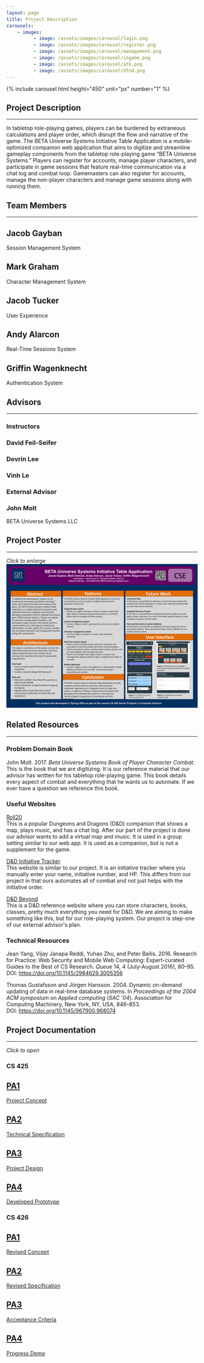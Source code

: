```yaml
---
layout: page
title: Project Description
carousels:
    - images:
          - image: /assets/images/carousel/login.png
          - image: /assets/images/carousel/register.png
          - image: /assets/images/carousel/management.png
          - image: /assets/images/carousel/ingame.png
          - image: /assets/images/carousel/atk.png
          - image: /assets/images/carousel/dfnd.png
---
```


{% include carousel.html height="450" unit="px" number="1" %}

## Project Description

---

In tabletop role-playing games, players can be burdened by extraneous calculations and player order, which disrupt the flow and narrative of the game. The BETA Universe Systems Initiative Table Application is a mobile-optimized companion web application that aims to digitize and streamline gameplay components from the tabletop role-playing game “BETA Universe Systems.” Players can register for accounts, manage player characters, and participate in game sessions that feature real-time communication via a chat log and combat loop. Gamemasters can also register for accounts, manage the non-player characters and manage game sessions along with running them.

## Team Members

---

<div class="row1-container">
    <div class="box cyan">
        <h2>Jacob Gayban</h2>
        <p>Session Management System</p>
    </div>
    <div class="box red">
        <h2>Mark Graham</h2>
        <p>Character Management System</p>
    </div>
    
</div>
<div class="row1-container">
    <div class="box orange">
        <h2>Jacob Tucker</h2>
        <p>User Experience</p>
    </div>
    <div class="box blue">
        <h2>Andy Alarcon</h2>
        <p>Real-Time Sessions System</p>
    </div>
</div>
<div class="row1-container">
    <div class="box cyan">
        <h2>Griffin Wagenknecht</h2>
        <p>Authentication System</p>
    </div>
</div>

## Advisors

---

### Instructors

<div class="row1-container">
    <div class="box cyan"><h3>David Feil-Seifer</h3></div>
    <div class="box red"><h3>Devrin Lee</h3></div>
    <div class="box orange"><h3>Vinh Le</h3></div>
</div>

### External Advisor

<div class="row1-container">
    <div class="box blue">
        <h3>John Molt</h3>
        <p>BETA Universe Systems LLC</p>
    </div>
</div>

## Project Poster

---

_Click to enlarge_
[![Project Poster](./assets/images/poster.png)](https://unr-cs426-team-07.github.io/assets/images/poster.png)

## Related Resources

---

### Problem Domain Book

John Molt. 2017. _Beta Universe Systems Book of Player Character Combat._  
This is the book that we are digitizing. It is our reference material that our advisor has written for his tabletop role-playing game. This book details every aspect of combat and everything that he wants us to automate. If we ever have a question we reference this book.

### Useful Websites

[Roll20](https://roll20.net/)  
This is a popular Dungeons and Dragons (D&D) companion that shows a map, plays music, and has a chat log. After our part of the project is done our advisor wants to add a virtual map and music. It is used in a group setting similar to our web app. It is used as a companion, but is not a supplement for the game.

[D&D Initiative Tracker](https://kastark.co.uk/rpgs/encounter-tracker/)  
This website is similar to our project. It is an initiative tracker where you manually enter your name, initiative number, and HP. This differs from our project in that ours automates all of combat and not just helps with the initiative order.

[D&D Beyond](https://www.dndbeyond.com/)  
This is a D&D reference website where you can store characters, books, classes, pretty much everything you need for D&D. We are aiming to make something like this, but for our role-playing system. Our project is step-one of our external advisor's plan.

### Technical Resources

Jean Yang, Vijay Janapa Reddi, Yuhao Zhu, and Peter Bailis. 2016. Research for Practice: Web Security and Mobile Web Computing: Expert-curated Guides to the Best of CS Research. _Queue_ 14, 4 (July-August 2016), 80–95.  
DOI: <https://doi.org/10.1145/2984629.3005356>

Thomas Gustafsson and Jörgen Hansson. 2004. Dynamic on-demand updating of data in real-time database systems. In _Proceedings of the 2004 ACM symposium on Applied computing_ (_SAC '04_). Association for Computing Machinery, New York, NY, USA, 846–853.  
DOI: <https://doi.org/10.1145/967900.968074>

## Project Documentation

---

_Click to open_

### CS 425

<div class="row1-container">
    <a href="./assets/pdfs/425_PA1.pdf">
        <div class="box cyan"><h2>PA1</h2><p>Project Concept</p></div>
    </a>
    <a href="./assets/pdfs/425_PA2.pdf">
        <div class="box red"><h2>PA2</h2><p>Technical Specification</p></div>
    </a>
</div>
<div class="row1-container">
    <a href="./assets/pdfs/425_PA3.pdf">
        <div class="box blue"><h2>PA3</h2><p>Project Design</p></div>
    </a>
    <a href="./assets/pdfs/425_PA4.pdf">
        <div class="box orange"><h2>PA4</h2><p>Developed Prototype</p></div>
    </a>
</div>

### CS 426

<div class="row1-container">
    <a href="./assets/pdfs/426_PA1.pdf">
        <div class="box cyan"><h2>PA1</h2><p>Revised Concept</p></div>
    </a>
    <a href="./assets/pdfs/426_PA2.pdf">
        <div class="box red"><h2>PA2</h2><p>Revised Specification</p></div>
    </a>
</div>
<div class="row1-container">
    <a href="./assets/pdfs/426_PA3.pdf">
        <div class="box blue"><h2>PA3</h2><p>Acceptance Criteria</p></div>
    </a>
    <a href="./assets/pdfs/426_PA4.pdf">
        <div class="box orange"><h2>PA4</h2><p>Progress Demo</p></div>
    </a>
</div>
